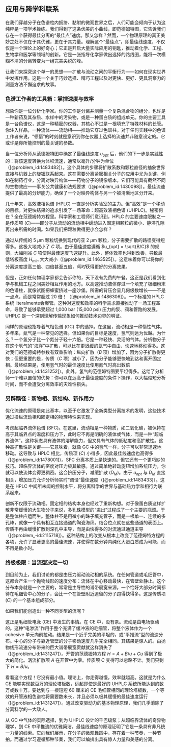## 应用与跨学科联系

在我们穿越分子在色谱柱内拥挤、黏附的微观世界之后，人们可能会倾向于认为这纯粹是一项学术操练。我们得到了这条优美的小曲线，即范德姆特图，它告诉我们存在一个获得最佳分离的“最佳点”速度。那又怎样？然而，一个物理原理的真正美妙之处不仅在于其优雅，更在于其力量。理解这个“最佳点”，即最佳线速度，不仅仅是一个理论上的好奇心；它正是开启大量实际应用的钥匙，推动着化学、工程、生物学和医学等领域的创新。它是一张指导化学家做出选择的路线图，能将一次模糊不清的分离转变为一组完美尖锐的峰。

让我们来探究这个单一的思想——扩散与流动之间的平衡行为——如何在现实世界中发挥作用。这是一个关于巧妙选择、精巧工程以及对更快、更好、更具洞察力的测量方法不懈追求的故事。

### 色谱工作者的工具箱：掌控速度与效率

想象你是一位分析化学家。你的工作是分离并测量一个复杂混合物的组分，也许是一种新药及其杂质、水样中的污染物，或是一种蛋白质的组成单元。你的主要工具是一台色谱仪，这是一种精密的仪器，其核心不过是一根填充了特殊材料的长管。你注入样品，一种流体——流动相——推动它穿过色谱柱。对于任何实践中的色谱工作者来说，“顿悟”的时刻就是意识到你在仪器上选择的流速并非随意设定的。它或许是你所能控制的最关键的参数。

当一位分析师从范德姆特图中确定了最佳线速度 $u_{opt}$ 后，他们的下一步是实践性的：将该速度转换为体积流速，通常以毫升/分钟为单位（[@problem_id:1483482]）。这个具体的步骤将扩散系数和颗粒直径的抽象世界直接与机器上的旋钮联系起来。这在需要分离紧密相关分子的应用中尤为关键，例如在制药行业，分离对映异构体——药物分子的镜像版本，它们可能具有截然不同的生物效应——事关公共健康和法规要求（[@problem_id:1430098]）。最佳流速提供了最高的分辨能力，确保了一个对映异构体与另一个被清晰地区分开来。

几十年来，高效液相色谱 (HPLC) 一直是分析实验室的主力。但“高效”是一个移动的目标。对更快结果的追求引发了一场革命：超高效液相色谱 (UHPLC)。秘密何在？全在范德姆特方程里。科学家和工程师们意识到，HPLC 的主要速度限制之一是传质项 ($C$)——即分子从流动的流动相中蠕动进入固定相颗粒的微小、静滞孔隙再出来所需的时间。如果我们把颗粒做得更小会怎样？

通过从传统的 5 $\mu$m 颗粒切换到现代的亚 2 $\mu$m 颗粒，分子需要扩散的路径变得短得多。这极大地减小了 $C$ 项。由于最佳速度遵循 $u_{opt} = \sqrt{B/C}$ 的规则，大幅削减 $C$ 项使得最佳速度飞速提升。此外，整体效率也得到改善，导致最低塔板高度 $H_{min}$ 大大减小（[@problem_id:1463525]）。这意味着你可以将你的分离速度提高三倍、四倍甚至五倍，*同时*获得更好的分离效果。

但是，正如任何物理学家都会告诉你的，天下没有免费的午餐。这正是我们看到化学与机械工程之间美妙相互作用的地方。以高速推动液体穿过一个填充了极细粉末的色谱柱，就像试图把蜂蜜挤过一座沙堡。所需的背压会呈几何级数增长——不是一点点，而是常常超过 20 倍！（[@problem_id:1486306]）。一个标准的 HPLC 系统 literalmente会爆管。这种对速度和效率的科学需求直接推动了一场工程革命，导致了能够承受超过 1,000 bar (15,000 psi) 压力的泵、阀和管路的发展。UHPLC 是一个深刻理解传输现象如何推动技术边界的明证。

同样的原理也指导着气相色谱 (GC) 中的选择。在这里，流动相是一种惰性气体。多年来，氮气是一种常见的选择。但如果你的目标是速度，氢气则远为优越。为什么？一个氢分子比一个氮分子轻十六倍。它是一种轻快、灵活的气体。分析物分子在这个氢气的“海洋”中扩散，可以比在更迟缓的氮气中自由、快速地移动得多。这对我们的范德姆特参数有双重影响：纵向扩散（$B$ 项）增加了，因为分子扩散得更快；但更重要的是，传质（$C$ 项）减小了，因为分子能够更快地到达和离开固定相。最终结果是，使用氢气时的最佳速度比使用氮气时高出数倍（[@problem_id:1431252]）。此外，氢气的范德姆特图要平坦得多。这给了分析师一个难以置信的优势：你可以在远高于最佳速度的条件下操作，以大幅缩短分析时间，而不会遭受分离效率的灾难性损失。

### 另辟蹊径：新物相、新结构、新作用力

优化流速的原理是如此基本，以至于它激发了全新类型分离技术的发明，这些技术通过操纵流动相和固定相的物理特性来实现。

考虑超临界流体色谱 (SFC)。在这里，流动相是一种物质，如二氧化碳，被保持在高于其临界点的温度和压力下，此时它不再是明确的液体或气体，而是一种“超临界流体”。这种状态具有液体的溶解能力，但又具有气体的低粘度和高扩散性。这种高扩散性是关键——它意味着，就像 GC 中的氢气一样，分子可以非常迅速地移动。这导致与 HPLC 相比，传质项 ($C$) 小得多，因此最佳线速度也高得多（[@problem_id:1478001]）。SFC 分离本质上是快速的。但它还有一个更巧妙的技巧。超临界流体的密度对压力极其敏感。通过简单地转动旋钮增加系统压力，你就可以使流体变得更稠密。这会挤压分子，减缓扩散 ($D_M$)。由于 $u_{opt}$ 与 $D_M$ 直接相关，增加压力允许分析师实时“调谐”最佳速度（[@problem_id:1483433]）。这是在 HPLC 中闻所未闻的控制水平，将分离科学的世界与基础热力学和相行为联系起来。

创新不仅限于流动相。固定相的结构本身也经过了重新构想。对于像蛋白质这样扩散非常缓慢的大生物分子来说，多孔珠模型的“进出”过程成了一个主要的瓶颈。于是整体柱应运而生。整体柱不是用微小的珠子填充管子，而是一根单一、连续的多孔棒，就像一个具有相互连接通道的陶瓷海绵。结合位点就在这些通道的表面上。传质不再由缓慢扩散到深孔中主导，而是由快得多的对流通过通道主导（[@problem_-id:2115718]）。这种结构上的改变从根本上改变了范德姆特方程的各项，允许了显著更高的最佳流速，并使得在数分钟内纯化大蛋白质成为可能，而不再是数小时。

### 终极极限：当流型决定一切

到目前为止，我们讨论的都是由压力驱动流动相的系统。在任何管道或毛细管中，这都会产生一个抛物线形的速度分布：流体在中心移动最快，在管壁处静止。这个分布本身就是一个主要的，常常是主导性的谱带展宽来源。一个恰好大部分时间都待在毛细管中心的分子，会比一个在管壁附近逗留的分子跑得快得多。这是传质项 ($C$) 的一个基本组成部分。

如果我们能创造出一种不同类型的流呢？

这正是毛细管电泳 (CE) 中发生的事情。在 CE 中，没有泵。流动是由电场驱动的。这种“电渗流”作用于整个充满了缓冲液的毛细管，将整个液体作为一个 cohesive 单元向前拉动。结果是一个近乎完美的平坦的，或“平推流”型的流速分布。中心的分子与靠近管壁的分子移动速度几乎完全相同。其结果是惊人的。由抛物线形流速分布带来的巨大谱带展宽贡献就这样消失了（[@problem_id:1431247]）。开管的范德姆特方程 $H = A + B/u + Cu$ 得到了极大的简化。涡流扩散项 $A$ 在开管中为零。传质项 $C$ 变得可以忽略不计。我们只剩下 $H \approx B/u$。

看看这个方程！它没有最小值。理论上，你走得越慢，效率就越高。这就是为什么 CE 能够实现数百万的理论塔板数，远超即使是最好的 UHPLC 系统所能达到的数万或数十万。要达到与一根短短 60 厘米的 CE 毛细管相同的理论塔板数，一个等效的开管液相色谱柱将需要数米长，并且必须以极其缓慢的最佳速度运行（[@problem_id:1431247]）。通过改变驱动力的基本物理原理，我们几乎消除了分离科学的一大敌人。

从 GC 中气体的实际选择，到为 UHPLC 设计的千巴级泵；从超临界流体的奇异物理学，到 CE 中平推流的优雅简洁，最佳线速度的原理证明了它是一条具有非凡统一力量的线索。它向我们展示，在分子的微观舞蹈中，存在着一种节奏，一种节拍。而通过学习遵循那种节奏，我们可以编排出具有惊人力量和美感的分离。